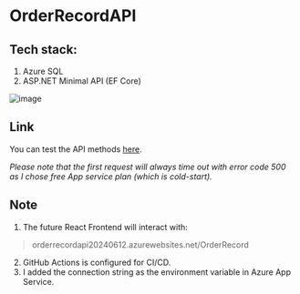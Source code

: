 # OrderRecordAPI

## Tech stack:
1. Azure SQL
2. ASP.NET Minimal API (EF Core)

![image](https://github.com/Casablanca1942/OrderRecordAPI/assets/109644322/1b287aa5-bfbb-41df-9a94-dcd0e6913882)

## Link

You can test the API methods [here](orderrecordapi20240612.azurewebsites.net/Swagger).

_Please note that the first request will always time out with error code 500 as I chose free App service plan (which is cold-start)._

## Note
1. The future React Frontend will interact with:
  > orderrecordapi20240612.azurewebsites.net/OrderRecord
2. GitHub Actions is configured for CI/CD.
3. I added the connection string as the environment variable in Azure App Service.
